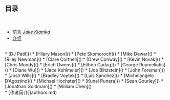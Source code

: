 ## 目录
<br>

* [前言 *Jake Klamka*](forward.md)
* [介绍](introdcution.md)
<br>
* [DJ Patil]()
* [Hilary Mason]()
* [Pete Skomoroch]()
* [Mike Dewar]()
* [Riley Newman]()
* [Clare Corthell]()
* [Drew Conway]()
* [Kevin Novak]()
* [Chris Moody]()
* [Erich Owens]()
* [Eithon Cadag]()
* [George Roumeliotis]()
* [Diane Wu]()
* [Jace Kohlmeier]()
* [Joe Blitzstein]()
* [John Foreman]()
* [Josh Wills]()
* [Bradley Voytek]()
* [Luis Sanchez]()
* [Michelangelo D’Agostino]()
* [Michael Hochster]()
* [Kunal Punera]()
* [Sean Gourley]()
* [Jonathan Goldmam]()
* [William Chen]()
<br>
* [作者简介](authors.md)

